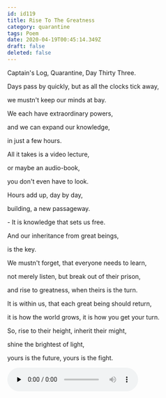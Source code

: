 ```yaml
---
id: id119
title: Rise To The Greatness
category: quarantine
tags: Poem
date: 2020-04-19T00:45:14.349Z
draft: false
deleted: false
---
```


Captain's Log, Quarantine, Day Thirty Three.

Days pass by quickly, but as all the clocks tick away,

we mustn't keep our minds at bay.

We each have extraordinary powers,

and we can expand our knowledge,

in just a few hours.

All it takes is a video lecture,

or maybe an audio-book,

you don't even have to look.

Hours add up, day by day,

building, a new passageway.

\- It is knowledge that sets us free.

And our inheritance from great beings,

is the key.

We mustn't forget, that everyone needs to learn,

not merely listen, but break out of their prison,

and rise to greatness, when theirs is the turn.

It is within us, that each great being should return,

it is how the world grows, it is how you get your turn.

So, rise to their height, inherit their might,

shine the brightest of light,

yours is the future, yours is the fight.

<audio controls="" preload="none" class="rounded"><source src="poems/day33.mp3" type="audio/mpeg"></audio>